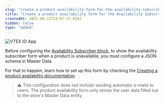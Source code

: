 ```yaml
---
slug: "create-a-product-availability-form-for-the-availability-subscriber-block"
title: "Create a product availability form for the Availability Subscriber block"
createdAt: 2021-08-12T23:07:27.034Z
hidden: false
type: "added"
---
```


![VTEX IO App](https://cdn.jsdelivr.net/gh/vtexdocs/dev-portal-content@main/images/create-a-product-availability-form-for-the-availability-subscriber-block-0.png)

Before configuring the [Availability Subscriber block](https://developers.vtex.com/vtex-developer-docs/docs/vtex-store-components-availabilitysubscriber), to show the availability subscriber form when a product is unavailable, you must configure a JSON schema in Master Data.

For that to happen, learn how to set up this form by checking the [Creating a product availability documentation](https://developers.vtex.com/vtex-developer-docs/docs/vtex-io-documentation-creating-a-product-availability-form).

>⚠️ This configuration does not include sending automatic e-mails to users. The product availability form only stores the user data filled out to the store's Master Data entity.
